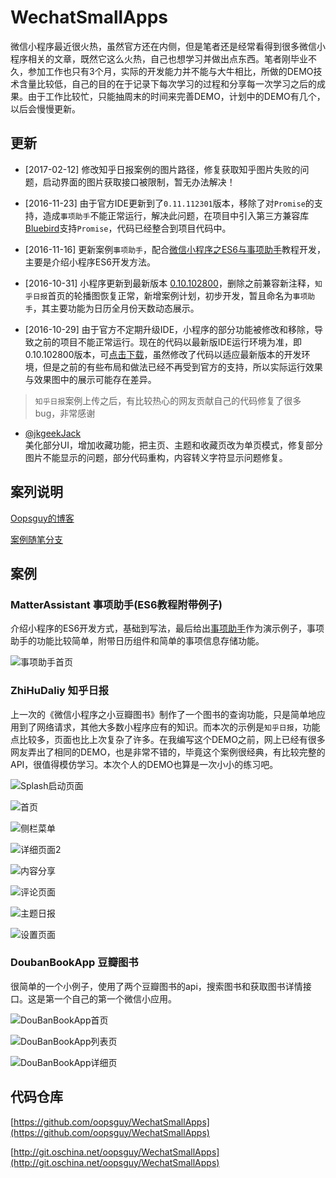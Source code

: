 # WechatSmallApps

微信小程序最近很火热，虽然官方还在内侧，但是笔者还是经常看得到很多微信小程序相关的文章，既然它这么火热，自己也想学习并做出点东西。笔者刚毕业不久，参加工作也只有3个月，实际的开发能力并不能与大牛相比，所做的DEMO技术含量比较低，自己的目的在于记录下每次学习的过程和分享每一次学习之后的成果。由于工作比较忙，只能抽周末的时间来完善DEMO，计划中的DEMO有几个，以后会慢慢更新。

## 更新
- [2017-02-12] 修改知乎日报案例的图片路径，修复获取知乎图片失败的问题，启动界面的图片获取接口被限制，暂无办法解决！

- [2016-11-23] 由于官方IDE更新到了`0.11.112301`版本，移除了对`Promise`的支持，造成`事项助手`不能正常运行，解决此问题，在项目中引入第三方兼容库[Bluebird](https://github.com/petkaantonov/bluebird)支持`Promise`，代码已经整合到项目代码中。

- [2016-11-16] 更新案例`事项助手`，配合[微信小程序之ES6与事项助手](http://oopsguy.com/2016/11/12/wechat-small-program-es6-matter-assistant/)教程开发，主要是介绍小程序ES6开发方法。

- [2016-10-31] 小程序更新到最新版本 [0.10.102800](https://mp.weixin.qq.com/debug/wxadoc/dev/devtools/download.html)，删除之前兼容新注释，`知乎日报`首页的轮播图恢复正常，新增案例计划，初步开发，暂且命名为`事项助手`，其主要功能为日历全月份天数动态展示。

- [2016-10-29] 由于官方不定期升级IDE，小程序的部分功能被修改和移除，导致之前的项目不能正常运行。现在的代码以最新版IDE运行环境为准，即0.10.102800版本，可[点击下载](https://mp.weixin.qq.com/debug/wxadoc/dev/devtools/download.html)，虽然修改了代码以适应最新版本的开发环境，但是之前的有些布局和做法已经不再受到官方的支持，所以实际运行效果与效果图中的展示可能存在差异。

> `知乎日报`案例上传之后，有比较热心的网友贡献自己的代码修复了很多bug，非常感谢

- [@jkgeekJack](https://github.com/jkgeekJack)  
  美化部分UI，增加收藏功能，把主页、主题和收藏页改为单页模式，修复部分图片不能显示的问题，部分代码重构，内容转义字符显示问题修复。


## 案列说明

[Oopsguy的博客](http://oopsguy.com)

[案例随笔分支](https://github.com/oopsguy/WechatSmallApps/tree/pages_doc)

## 案例

### MatterAssistant 事项助手(ES6教程附带例子)

介绍小程序的ES6开发方式，基础到写法，最后给出[事项助手](http://oopsguy.com)作为演示例子，事项助手的功能比较简单，附带日历组件和简单的事项信息存储功能。

![事项助手首页](http://og808p12b.bkt.clouddn.com/matter-assistant-index.png)

### ZhiHuDaliy 知乎日报

上一次的《微信小程序之小豆瓣图书》制作了一个图书的查询功能，只是简单地应用到了网络请求，其他大多数小程序应有的知识。而本次的示例是`知乎日报`，功能点比较多，页面也比上次复杂了许多。在我编写这个DEMO之前，网上已经有很多网友弄出了相同的DEMO，也是非常不错的，毕竟这个案例很经典，有比较完整的API，很值得模仿学习。本次个人的DEMO也算是一次小小的练习吧。

![Splash启动页面](http://oeiyvmnx5.bkt.clouddn.com/zhihuribao_splash.png)

![首页](http://oeiyvmnx5.bkt.clouddn.com/zhihuribao_index.png)

![侧栏菜单](http://oeiyvmnx5.bkt.clouddn.com/zhihuribao_slide.png)

![详细页面2](http://oeiyvmnx5.bkt.clouddn.com/zhihuribao_detail2.png)

![内容分享](http://oeiyvmnx5.bkt.clouddn.com/zhihuribao_share.png)

![评论页面](http://oeiyvmnx5.bkt.clouddn.com/zhihuribao_comment.png)

![主题日报](http://oeiyvmnx5.bkt.clouddn.com/zhihuribao_theme.png)

![设置页面](http://oeiyvmnx5.bkt.clouddn.com/zhihuribao_setting.png)

### DoubanBookApp 豆瓣图书

很简单的一个小例子，使用了两个豆瓣图书的api，搜索图书和获取图书详情接口。这是第一个自己的第一个微信小应用。

![DouBanBookApp首页](http://oeiyvmnx5.bkt.clouddn.com/DouBanBookAppNewIndex.jpg)

![DouBanBookApp列表页](http://oeiyvmnx5.bkt.clouddn.com/DouBanBookAppList.jpg)

![DouBanBookApp详细页](http://oeiyvmnx5.bkt.clouddn.com/DouBanAppNewsDetail.jpg)

## 代码仓库

[https://github.com/oopsguy/WechatSmallApps](https://github.com/oopsguy/WechatSmallApps)

[http://git.oschina.net/oopsguy/WechatSmallApps](http://git.oschina.net/oopsguy/WechatSmallApps)
